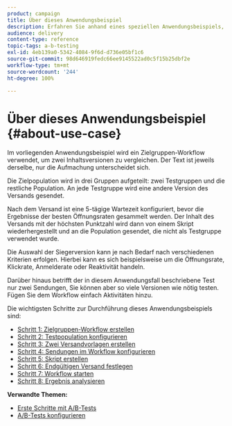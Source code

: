 ```yaml
---
product: campaign
title: Über dieses Anwendungsbeispiel
description: Erfahren Sie anhand eines speziellen Anwendungsbeispiels, wie Sie A/B-Tests durchführen.
audience: delivery
content-type: reference
topic-tags: a-b-testing
exl-id: 4eb139a0-5342-4084-9f6d-d736e05bf1c6
source-git-commit: 98d646919fedc66ee9145522ad0c5f15b25dbf2e
workflow-type: tm+mt
source-wordcount: '244'
ht-degree: 100%

---
```


# Über dieses Anwendungsbeispiel {#about-use-case}

Im vorliegenden Anwendungsbeispiel wird ein Zielgruppen-Workflow verwendet, um zwei Inhaltsversionen zu vergleichen. Der Text ist jeweils derselbe, nur die Aufmachung unterscheidet sich.

Die Zielpopulation wird in drei Gruppen aufgeteilt: zwei Testgruppen und die restliche Population. An jede Testgruppe wird eine andere Version des Versands gesendet.

Nach dem Versand ist eine 5-tägige Wartezeit konfiguriert, bevor die Ergebnisse der besten Öffnungsraten gesammelt werden. Der Inhalt des Versands mit der höchsten Punktzahl wird dann von einem Skript wiederhergestellt und an die Population gesendet, die nicht als Testgruppe verwendet wurde.

Die Auswahl der Siegerversion kann je nach Bedarf nach verschiedenen Kriterien erfolgen. Hierbei kann es sich beispielsweise um die Öffnungsrate, Klickrate, Anmelderate oder Reaktivität handeln.

Darüber hinaus betrifft der in diesem Anwendungsfall beschriebene Test nur zwei Sendungen, Sie können aber so viele Versionen wie nötig testen. Fügen Sie dem Workflow einfach Aktivitäten hinzu.

Die wichtigsten Schritte zur Durchführung dieses Anwendungsbeispiels sind:

* [Schritt 1: Zielgruppen-Workflow erstellen](../../delivery/using/a-b-testing-uc-targeting-workflow.md)
* [Schritt 2: Testpopulation konfigurieren](../../delivery/using/a-b-testing-uc-population-samples.md)
* [Schritt 3: Zwei Versandvorlagen erstellen](../../delivery/using/a-b-testing-uc-delivery-templates.md)
* [Schritt 4: Sendungen im Workflow konfigurieren](../../delivery/using/a-b-testing-uc-configuring-deliveries.md)
* [Schritt 5: Skript erstellen](../../delivery/using/a-b-testing-uc-script.md)
* [Schritt 6: Endgültigen Versand festlegen](../../delivery/using/a-b-testing-uc-final-delivery.md)
* [Schritt 7: Workflow starten](../../delivery/using/a-b-testing-uc-start-workflow.md)
* [Schritt 8: Ergebnis analysieren](../../delivery/using/a-b-testing-uc-analyzing.md)

**Verwandte Themen:**

* [Erste Schritte mit A/B-Tests](../../delivery/using/get-started-a-b-testing.md)
* [A/B-Tests konfigurieren](../../delivery/using/configuring-a-b-testing.md)
